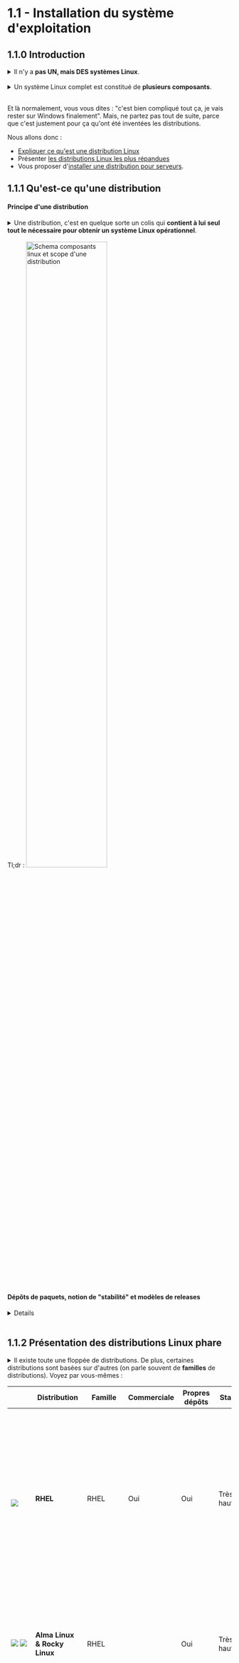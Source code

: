 # 1.1 - Installation du système d'exploitation

## 1.1.0 Introduction

<details><summary>Il n'y a <b>pas UN, mais DES systèmes Linux</b>.</summary>

Contrairement à, par exemple, Windows ou MacOS, qui à la version près, donnent des installations très similaires, **deux systèmes basés sur Linux peuvent s'utiliser et s'administrer de façons complètement différentes**. 

Si vous êtes habitués à utiliser Windows 11 sur votre ordi (mauvaise habitude), vous n'aurez sûrement aucun mal à donner un coup de main à un collègue lui aussi sous Windows 11. Par contre, si vous êtes habitués à utiliser Ubuntu Desktop 22.04 avec environnement de bureau Gnome, vous pourriez avoir bien du mal à ne serait-ce qu'installer un logiciel sur le PC votre collègue sous Arch avec un environnement de fenêtre bspwm sans consulter la doc. D'ailleurs, votre box internet tourne sûrement sous Linux, tout comme votre téléphone sous Android qui est basé sur le noyau Linux.

**Linux à proprement parler n'est que le noyau** (*kernel*) de l'OS, c'est-à-dire, un programme assez balèze qui assure des fonctions bas-niveau, comme par exemple :
+ Gestion de la mémoire
+ Ordonnancement des processus
+ Interfaçage des entrées/sorties avec les pilotes matériels (lectures/écritures sur disques, transmission/réception de paquets sur cartes réseaux...)
    - NB : Les pilotes matériels sont des entités indépendantes "branchées" au noyau sous la forme de **modules**
+ Fourniture de services et d'abstractions aux applications
    - Par exemple, l'appel système `write` vous permet d'écrire dans un fichier sans vous préoccuper du type de média ou du système de fichier qui le stocke.
    - Ces interfaces ne sont généralement pas directement utilisées par les applications mais plutôt par des **libraries** comme *glibc* (la bibilothèque C standard GNU), qui offrent des interfaces plus haut niveau - par exemple, `printf` qui permet à un programme d'écrire un message formaté sur sa sortie standard. 
    - (**/!\ Technique ici**) En faite, les appels systèmes (*System call interface*) sont une API vers le kernel; un programme n'interface qu'avec le matériel via le kernel, d'un point de vu fondamental, l'API n'est qu'une abstraction fonctionnel de l'*Application Binary Interface* (**ABI**)
      - De façon encore plus fondamentale, il est impossible fonctionnellement pour un programme de communiquer directement avec le matériel sans passer par le kernel, il s'agit d'un abstraction donné par le principe du *kernel space* et *user space*. (Attention il ne faut pas le confondre avec le *ring 0* et *ring 3* des processeurs x86 qui en est l'application matériel, et encore moins avec les modes de compatibilité des processeurs, *real mode*, *protected mode*, *long mode* etc.).  
      Ainsi pour permettre à un programme de communiquer avec le matériel, il doit faire appel à une fonction du kernel (un *syscall*) qui elle même fera appel à une fonction du matériel (décrit par le *module*), c'est ce qu'on appelle le *kernel space*.  
        > Ainsi les anti-cheat niveau *kernel* n'existe pas à proprement parlé, ils utilisent leur propre *module* qui permet de faire l'interface.

*Si cette notion de noyau n'est pas claire pour vous, faites l'analogie avec un fruit. Le noyau, c'est cette partie dure et indigeste, qui est au centre du fruit, sur laquelle repose la pulpe sucrée (les applications destinées aux utilisateurs). Bon, ça marche surtout avec des fruits comme la pêche ou l'abricot, mais un peu moins avec l'anacarde, je vous l'accorde.*

S'il y a autant de diversité au sein de l'écosystème Linux, c'est notamment parce que :
+ **Linux est polyvalent** : il est utilisé aussi bien sur les ordinateurs de bureau, que les serveurs et périphériques embarqués
+ **Linux se veut libre et customisable** : tous les composants du système sont modifiables à souhait, et pour chaque composant (par exemple, l'environnement de bureau) vous avez le choix parmi un grand nombre d'alternatives
+ La philosophie GNU/Linux encourage les projets hyper-spécialisés : en gros, plutôt que d'avoir un programme compliqué qui peut faire 5 choses différentes, on préfère avoir 5 programmes simples qui font 1 seule chose, mais qui la font bien.
+ L'écosystème Linux est conçu par un grand nombre de personnes différentes à travers le monde qui n'ont rien à voir entre elles.
</details>

<br/>

<details><summary>Un système Linux complet est constitué de <b>plusieurs composants</b>.</summary>

+ **Le noyau Linux** (*kernel*)
    - C'est un projet *Open Source* : son code source est mis à disposition publiquement et gratuitement ([www.kernel.org](https://www.kernel.org)). Des milliers de développeurs y contribuent.
    - Une fois le code compilé, il prend la forme d'un exécutable que votre machine charge en mémoire lorsqu'elle démarre.
    - Il doit être compilé avec des paramètres l'adaptant spécialement à votre machine et à l'usage que vous souhaitez en faire.
        * Par exemple, vous avez intérêt à le compiler pour la bonne architecture de processeur
        * Sur des objets connectés, vous aurez tendance à éliminer toutes les fonctionnalités superflues pour ne garder que le nécessaire
+ **Les modules de kernel**
    - Certains sont des drivers pour votre matériel, d'autres des modules qui gèrent vos systèmes de fichiers ...
    - Par exemple, vous pouvez avoir besoin d'installer un module pour supporter une antenne WiFi externe ou lire une partition de disque utilisant NTFS (système de fichiers utilisé pour la partition système sous Windows)
    - La plupart des modules sont compilés en même temps que le noyau, et en général, les modules dont vous avez besoin sont chargés automatiquement au démarrage. Vous n'avez pas en vous en occuper, ouf.
+ **Les applications**
    - Tous les programmes avec lesquels vous interagissez :
        * Votre environnement graphique de bureau, si vous en avez un ...
        * Le shell qui interprète vos lignes de commandes...
        * Le gestionnaire de paquets avec lequel vous installez d'autres applications...
        * Votre navigateur, éditeur de texte, etc...
        * Un serveur web, un service qui synchronise l'horloge de votre ordinateur ...
            * NB : Ces applications que l'on exécute généralement en tâche de fond et qui restent actives longtemps sont appelées des *daemons*
    - NB : les utilitaires en ligne de commande les plus utilisés, comme par exemple `cp` qui sert à copier des fichiers, font partie des [*GNU Core Utils*, du projet *GNU*](https://fr.wikipedia.org/wiki/GNU_Core_Utilities). C'est pour cela que l'on entend souvent parler de GNU/Linux : ces applications sont installées sur pratiquement tous les systèmes Linux et sans elles, un système Linux ne servirait pas à grand chose.
+ **Les libraries**
    - Des "morceaux de code compilé" utilisés par les applications.
    - Les libraries peuvent être *statiquement* liées ou *dynamiquement* liées.
        * Une *statically linked library* est intégrée à l'exécutable de l'application. C'est facile à gérer, par contre ça vous fait un exécutable plus lourd sur disque et en mémoire.
        * Une *dynamically linked library* (ou un *shared object*) est chargée une bonne fois pour toutes, dans un espace mémoire partagé accessible à toutes les applications.
            * NB : c'est l'équivalent des *DLL* sous Windows
            * Un exemple de *shared object* incontournable est la *glibc* ([*GNU C Library*](https://fr.wikipedia.org/wiki/GNU_C_Library)), une implémentation de bibliothèque C standard implémentée pour le projet *GNU*. Enormément d'applications l'utilisent - elle sert aussi de base à d'autres langages de programmation plus simples que le C.

</details>

<br/>

Et là normalement, vous vous dites : "c'est bien compliqué tout ça, je vais rester sur Windows finalement". Mais, ne partez pas tout de suite, parce que c'est justement pour ça qu'ont été inventées les distributions.


Nous allons donc :
+ <u>Expliquer ce qu'est une distribution Linux</u>
+ Présenter <u>les distributions Linux les plus répandues</u>
+ Vous proposer d'<u>installer une distribution pour serveurs</u>.


## 1.1.1 Qu'est-ce qu'une distribution


#### Principe d'une distribution

<details><summary>Une distribution, c'est en quelque sorte un colis qui <b>contient à lui seul tout le nécessaire pour obtenir un système Linux opérationnel</b>.</summary>

En installant la bonne distribution, **vous obtiendrez donc, automatiquement** :
+ **Un noyau paramétré comme il faut** pour votre matériel, avec **tous les modules nécessaires**
+ Des **applications et des librairies essentielles**
    - Par exemple, un gestionnaire de paquets pour pouvoir installer facilement d'autres applications
+ Des **applications et librairies dédiées à votre usage**
    - Par exemple, un environnement de bureau peu gourmand en ressources pour un vieux PC en fin de vie

C'est un peu comme quand vous commandez un PC déjà monté, sans vous embêter à choisir les composants un par un et à modifier la vitesse des ventilateurs ou la fréquence des CPU.

Une distribution se veut adaptée à un **type d'usage particulier** :
+ Serveurs
+ Postes de travail d'entreprise
+ PCs perso, voire plus spécifiquement :
    - Pour les jeux vidéo
    - Pour la bureautique
    - Pour le montage vidéo
    - Pour les vieux PC peu puissants...
+ Smartphones
+ Informatique embarquée
+ Et d'autres encore...

Certaines distributions ciblent aussi un **public particulier** : les débutants, les entreprises, les fous de la customisation...
</details>

<br/>
Tl;dr : 

<img alt="Schema composants linux et scope d'une distribution" src="img/schema-linux.png" width="60%">

<br/>

#### Dépôts de paquets, notion de "stabilité" et modèles de releases
<details>

+ La grande majorité des distributions proposent des **dépôts de paquets** (*repositories*) en ligne qui vous permettent de télécharger des applications, mais aussi des noyaux, libraries, modules et des mises à jour pour tout ce beau monde.
    - Ces paquets sont spécialement adaptés pour votre distribution. 
    - Le gestionnaire de paquets fourni par votre distribution vous permet d'**installer toutes leurs dépendances automatiquement.**
    - La communauté ou l'organisation qui gère ces dépôts peut être plus ou moins réactive pour les mettre à jour, d'où la notion de **stabilité**.

+ En fonction du type d'usage, du public visé, et de la configuration de leur gestionnaire de paquets, les distributions ont tendance à être **plus ou moins _stables_**.
    - <u>Plus une distribution est stable, moins votre système évoluera rapidement dans le temps</u> : vous ne **mettrez pas souvent à jour** vos applications, noyau, libraries et modules. L'évolution du système se fera sur des **cycles longs**.
        * Vous aurez donc **moins de risques d'avoir des bugs ou des failles de sécurité**.
        * Vous aurez par contre du mal à bénéficier des évolutions les plus récentes. 
            * Si un nouveau driver promettant d'améliorer drastiquement les performances de votre carte graphique est sorti, mais qu'il n'a pas encore été approuvé par les gestionnaires de votre dépôt, vous devrez l'installer par vos propres moyens ou attendre 6 mois qu'il soit intégré au dépôt de votre distribution.
    - À l'inverse, <u>une distribution qui ne se vante pas d'être stable vous proposera fréquemment des mises à jour et vous donnera un accès facile aux derniers paquets</u>. En revanche, vous avez plus de risques de connaître des bugs après une mise à jour.
    - Les **entreprises et les administrateurs de serveurs** ont donc naturellement tendance à privilégier les distributions **stables**, là où ce peut être frustrant pour un utilisateur de PC qui préfèrera souvent une distribution plus réactive.
  
![](img/stabilité.png)

+ Il y a deux **modèles de "releases"** pour la mise à jour des dépôts :
    - Les [**_point_** releases](https://vanillaos.org/blog/article/2023-01-31/point-vs-rolling-release-and-the-modern-solutions), ou *periodic* releases
        * Les dépôts sont versionnés et les nouvelles versions sont publiées à **intervalles longs et réguliers** (6-12 mois)
        * Généralement **plus stables**
        * Moins de risques d'échec de la mise à jour automatique
    - Les [**_rolling_** releases](https://wiki.manjaro.org/index.php/The_Rolling_Release_Development_Model)
        * Les dépôts sont mis à jour paquet par paquet, à n'importe quel moment, plutôt qu'à des intervalles réguliers
        * **Nouveautés disponibles rapidement**, souvent moins stable
        * Il faut faire ses mises à jour fréquemment et avant d'installer de nouveaux paquets, sinon on risque de casser des dépendances
    - Même pour des distributions optant pour les *point releases*, les __*bugfixes* et patches de sécurité sont déployés dès que possible__.
    - Il souvent possible d'activer des repos instables sur une distribution *point* releases pour bénéficier de paquets plus récents, mais c'est à proscrire en environnement de production !

</details>

</br>


## 1.1.2 Présentation des distributions Linux phare
<details><summary>Il existe toute une floppée de distributions. De plus, certaines distributions sont basées sur d'autres (on parle souvent de <b>familles</b> de distributions). Voyez par vous-mêmes :</summary>

+ [Liste (non-exhaustive) des distributions Linux grand-public](https://fr.wikipedia.org/wiki/Liste_des_distributions_GNU/Linux)
+ [Arbre généalogique des distributions Linux](https://fr.wikipedia.org/wiki/Liste_des_distributions_GNU/Linux#/media/Fichier:Liste_des_distributions_Linux.svg)
    - En général, connaître une distribution particulière vous donne les clefs pour maîtriser toute la famille à laquelle elle appartient.
        * Habitué à Ubuntu, vous n'aurez pas de soucis sur un Debian ou un Linux Mint...
        * Habitué à Alma Linux, vous n'aurez pas de soucis sur un RHEL ou un Fedora ... etc
</details>

|                     | Distribution              | Famille | Commerciale | Propres dépôts | Stabilité  | Release model             | Usage et public recommandé                                                  | Description |
|---------------------| ---------------------------- | ------- | ----------- | -------------- | ---------- | ------------------------- | --------------------------------------------------------------------------- | ----------- |
| &nbsp;&nbsp;&nbsp;&nbsp;&nbsp;&nbsp;&nbsp;&nbsp;&nbsp; ![](img/red-hat.png) | **RHEL**                     | RHEL    | Oui         | Oui            | Très haute      | Point (=6 mois)           | **Production**/PC entreprise, débutants/intermédiaire                  | Très **populaire en entreprise**. **Importante stabilité**. Un **abonnement est nécessaire** pour l'utilisation de l'OS et des repos (version d'essai dispo). RedHat vend aussi du support, d'autres logiciels et conclut des partenariats avec des fournisseurs de services Cloud |
| ![](img/alma-linux.png) ![](img/rocky-linux.png) | **Alma Linux & Rocky Linux** | RHEL    |             | Oui            | Très haute      | Point (=6 mois)           | **Production**/PC domestique/PC entreprise, débutants/intermédiaire    | **Clones en tout point semblables à RHEL, mais non commerciaux** ; *NB : Rocky Linux remplace CentOS.*  Importante stabilité. Très populaire en entreprise. |
| ![](img/fedora.png) | **Fedora**                   | RHEL    |             | Oui            | Moyenne    | Point (~6-8 mois) | PC domestique/PC entreprise, intermédiaire                         | RHEL-like principalement pour usage Desktop ; Cycle de développement rapide plutôt que stabilité (**releases <u>majeures</u> fréquentes**), sert en quelque sorte de laboratoire à RedHat pour l'intégration de nouvelles features dans RHEL et ses clones. |
| ![](img/debian.png) | **Debian**                   | Debian  |             | Oui            | Très haute | Point (~2 ans)            | **Production**/PC domestique/PC entreprise/conteneurs, intermédiaire   | Populaire et très stable. Pas aussi user-friendly qu'Ubuntu et ses forks |
| ![](img/ubuntu.png) | **Ubuntu**                   | Debian  | Non, mais support et partenariats     | Oui            | Haute      | Point (=6 mois)           | **Production**/PC domestique/PC entreprise/Mobile/conteneurs, débutant | Distribution extrêmement populaire et accessible aux débutants. Développement et gestion des repos par Canonical, qui se fait du blé en vendant du support et à travers des partenariats avec des fournisseurs Cloud. |
| ![](img/zorin-os.png) | Zorin OS                     | Debian  | Version pro | Non (Ubuntu)   | Haute      | Point (=6 mois)           | PC domestique/PC entreprise, débutant                                  | Comme un ubuntu ; Plusieurs environnements de bureau possibles (dont un Windows-Like et un MacOS-Like); Support natif du gestionnaire de paquets Flatpak installé par défaut pour les applications third-party |
| ![](img/pop-os.png) | Pop! OS                      | Debian  |             | Oui   | Haute      | Point (=6 mois)           | PC domestique/PC entreprise, débutant                                  | Comme un Ubuntu avec un environnement de bureau différent et quelques fonctionnalités additionnelles, comme la possibilité de chiffer son disque à l'installation |
| ![](img/linux-mint.png) | Linux Mint               | Debian  |             | Oui            | Haute      | Point (~6 mois)           | PC domestique, débutant                                            | Distro desktop très populaire, facile d'utilisation même pour votre grand-mère, environnement de bureau Cinnamon ressemblant à Windows. |
| ![](img/elementary-os.png) | Elementary OS            | Debian  |             | Non (Ubuntu)       | Moyenne    | Point (=6 mois)           | PC domestique, débutant                                            | Environnement de bureau ressemblant fortement à celui de **MacOS** |
| ![](img/kali-linux.png) | **Kali Linux**               | Debian  |             | Oui            | Moyenne    | Rolling                   | PC domestique, intermédiaire/h4ck3r                                | Distro de hacking par excellence ; Beaucoup d'outils de pentest, possibilité de se log comme root sur l'environnement de bureau |
| ![](img/arch.png) | **Arch**                     | Arch    |             | Oui            | Faible     | Rolling                   | PC domestique, avancé/bidouilleurs                                 | Difficile à installer, **bien pour découvrir les composants d'un système Linux**, doc bien fournie, **repos mis à jour fréquemment**. Sympa pour un Desktop, pas pour un serveur |
| ![](img/manjaro.png) | **Manjaro**                  | Arch    |             | Oui            | Faible     | Rolling                   | PC domestique, intermédiaire                                       | Surcouche de Arch **facile à installer**, **nombreux environnements de bureau** possibles, **bonne prise en charge du matériel**, **large communauté d'utilisateurs** ; Bugs occasionnels |
| ![](img/garuda.png) | Garuda Linux             | Arch    |             | Non (Arch)     | Faible     | Rolling                   | PC domestique, intermédiaire                                       | Idem que pour Manjaro |
| ![](img/endeavour-os.png) | Endeavour OS             | Arch    |             | Oui            | Faible     | Rolling                   | PC domestique, intermédiaire/avancé                                | Surcouche de Arch facile à installer, plusieurs environnements de bureau possibles, livrée avec peu d'applications par défaut (amateurs de lignes de commandes) ; Bugs occasionnels |
| ![](img/SUSE.png) | **SUSE Linux Enterprise**    | SUSE    | Oui         | Oui            | Haute      | Point (~1 an)             | **Production**/PC entreprise, intermédiaire                            | Distro d'entreprises, tout à fait honorable ; Vente de services de support ; Contrairement à RedHat, ce ne sont pas des FDP et ils **ne se sont pas fachés avec les 3/4 de la planète.** |
| ![](img/openSUSE.png) | **OpenSUSE Leap**            | SUSE    |             | Oui            | Haute      | Point (~1 an)             | **Production**/PC enterprise/PC domestique, intermédiaire              | Clone non-commercial de SUSE Linux Enterprise ; Orientée **Desktop ou serveur de prod** |
| ![](img/openSUSE.png) | **OpenSUSE Tumbleweed**      | SUSE    |             | Oui            | Haute      | Rolling                   | PC entreprise / PC domestique, intermédiaire                       | Idem que OpenSUSE Leap mais avec rolling-releases ; Orientée **Desktop ou serveur maison** |
| ![](img/alpine.png) | **Alpine Linux**             | Alpine  |           | Oui            | Haute      | Point (=6 mois)           | Conteneurs, intermédiaire                                          | Distro **ultra-légère** massivement utilisée dans les **conteneurs** ; **Très peu d'utilitaires disponibles par défaut** ; N'utilise pas *systemd* mais *SysV Init* |
| ![](img/raspberry-pi-os.png) | Raspberry Pi OS          | Debian  |             | Oui            | Très haute | Point (~2 ans)            | Raspberry Pi, intermédiaire/bidouilleur                            | (Anciennement Raspbian) Un Debian optimisé pour le Raspberry Pi (leur distro officielle) ; Peut très bien servir de serveur Web, serveur FTP, NAS, endpoint VPN... |
| ![](img/openwrt.png) | OpenWRT                  | OpenWRT |             | Oui            | Moyenne    | Point (=6 mois)           | Embarqué/Micro-ordinateur, intermédiaire/bidouilleur               | Distro utilisée pour faire des **équipements réseau** : routeur, access point, portail captif ... **Interface web pour la configuration en tant que routeur/access point**. Selon le matos, peut aussi très bien servir de serveur Web, serveur FTP, NAS, endpoint VPN... |
| ![](img/gentoo.png) | Gentoo                   | Gentoo  |             | Oui            | Faible     | Rolling                   | PC domestique, sado-maso                                           |  ̶i̶n̶s̶t̶a̶l̶l̶ ̶g̶e̶n̶t̶o̶o̶ |

[Plus de distributions](https://en.wikipedia.org/wiki/Comparison_of_Linux_distributions)

## 1.1.3 Choisir une distribution Linux adaptée aux serveurs
#### Voici ce que l'on attend d'une distribution pour serveurs :
+ **Stabilité**
+ Vaste communauté, doc bien fournie
    - Pour avoir des chances de trouver des tutos, et de l'aide en cas de problème
+ Prise en charge sur une **longue durée**.
    - Mise à jour des dépôts, déploiement de correctifs
    - En entreprise, disponibilité des services de support
+ **Pas d'interface graphique ni d'applications superflues** (navigateur...)
    - Par soucis de performances, de taille de l'installation et de l'installateur ...
    - Il est toujours possible d'installer une interface graphique plus tard si nécessaire
+ Des applications et une configuration par défaut adaptées
    - Par exemple, un serveur SSH pour se connecter à distance

#### Nous recommandons l'une des deux distributions suivantes :
+ [**Ubuntu Server 22.04 LTS**](https://releases.ubuntu.com/22.04/)
    - _**"LTS"**_ signifie *"Long-Term Support"*. De telles versions d'Ubuntu sortent tous les deux ans et ont une **durée de support total garantie de 5 ans** à partir de leur date de sortie. Elles continuent ensuite de recevoir des **mises à jour de sécurité pendant 5 autres années**.
        * *NB : Ubuntu 24.04 LTS sortira en avril 2024.*
    - Vous aurez selon toute probabilité besoin de l'installateur `amd64`.
    - À privilégier si :
        * Vous souhaitez vous familiariser avec les **écosystèmes Debian et Ubuntu**
        * Votre objectif est de vous former pour rejoindre le **SIA**
+ [**Alma Linux 9**](https://almalinux.org/get-almalinux/)
    - Là aussi, l'on vous promet **5 ans de full-support** à partir de 2022 puis **5 autres années de maintenance (patchs de sécurité et bugfixes majeurs)**.
    - NB: Vous pourriez tout aussi bien opter pour Rocky Linux 9, qui est elle aussi quasiment identique à RHEL 9.
    - À privilégier si :
        - Vous souhaitez vous familiariser avec l'**écosystème RedHat**
        - Votre objectif est de vous former pour une **entreprise** qui utilise un RHEL-like
    - NB : les distributions RHEL-like proposent une interface web de gestion, [Cockpit](https://www.linuxtricks.fr/wiki/administrer-sa-machine-avec-cockpit-fedora-red-hat-et-derivees)
    - Vous aurez selon toute probabilité besoin de l'installateur `Intel/AMD x86_64`.
        * Nous recommandons l'image de type *"DVD"* (installation complète hors ligne).

## 1.1.4 Installation d'une distribution pour serveurs
Le tuto qui suit est destiné aux **grands débutants**. L'installation d'une distribution grand public est **très intuitive**, et vous trouverez facilement de la **doc en ligne**. N'hésitez donc pas à vous passer de ce tuto.

### 1.1.4.1 Installation sur une machine virtuelle
<details><summary>L'installation sur VM vous permettra d'utiliser Linux depuis votre système hôte.</summary>

Vous pourrez aussi créer plusieurs VMs pour simuler un parc de serveurs.

C'est très pratique pour se faire un système de test "jetable", que l'on peut bousiller sans soucis et supprimer quand on n'en veut plus. Mais ce peut aussi être un **moyen tout à fait sérieux d'héberger des services** de manière pérenne. 

D'ailleurs, la plupart des admins hébergent leurs services sur des VMs : cela offre en effet une **grande flexibilité dans la gestion** du système (allocation de ressources, duplication, sauvegarde, facilité de connexion à d'autres VMs...).

<details><summary><i>NB : Le programme qui gère la virtualisation s'appelle un <b>"hyperviseur"</b>.</i></summary>

+ _Lorsque le logiciel de virtualisation est installé par dessus un autre OS, à l'instar d'un VirtualBox installé sur Windows, on parle **d'hyperviseur de type 2**._
    - _VMware Workstation, VirtualBox ..._
+ _À l'inverse, lorsque le système de virtualisation fonctionne à même le matériel, on parle **d'hyperviseur de type 1** - ce type d'hyperviseurs, utilisé en production, est **beaucoup plus performant**._
    - _VMWare ESXi, ProxMox, oVirt ..._
    - _La plupart des services gérés par le SIA tournent un hyperviseur ProxMox._

<img src="img/hyperviseurs.png" width="30%">

</details>
</details>

#### 1.1.4.1.A Mise en place de la VM
<details><summary>Nous utiliserons <i>VirtualBox</i> pour notre exemple.</summary>

##### I. Créer la VM
<details>

+ **a. "Nouvelle"**
    - ![](img/instal/v1anew.png)
+ **b.  Définir les paramètres de la VM, notamment :** 
    - ![](img/instal/v1bdefine.png)
    - *Folder* : où stocker les fichiers de la VM sur le système hôte
    - __*ISO Image*__ : l'image ISO de l'installateur téléchargé
    - *Edition*, *Type*, *Version* : si pas détecté automatiquement, en fonction de la distribution installée.
    - Si l'option *Skip unattended installation* est disponible, décocher la case pour réaliser l'installation manuellement.
+ **c. Allouer des ressources à la VM** 
    - ![](img/instal/v1chwspec.png)
    - **Minimum 2048M de RAM**. Selon l'utilisation que vous prévoyez faire du serveur et votre matos, vous pouvez en mettre plus.
        * *NB: Si vous prévoyez de jouer plus tard avec Docker et Kubernetes, mettez plutôt 4096M de RAM*
    - **2 CPUs** pour être tranquille.
        * *NB: Si vous prévoyez de jouer plus tard avec Docker et Kubernetes, 4 CPU ne feront pas de mal, si vous pouvez vous le permettre.*
    - *NB : vous pourrez toujours facilement changer ces paramètres plus tard*
+ **d. Créer un disque virtuel pour le système** 
    - **20G** pour être tranquille.
        * *NB: Si vous prévoyez de jouer plus tard avec Docker et Kubernetes, 30G seront plus confortables*.
        * Vous pourrez toujours ajouter d'autres disques si besoin
    - **Allocation dynamique** : ce sera un peu plus lent en écriture, mais ça vous permet de n'occuper sur votre système hôte que l'espace réellement utilisé sur le disque virtuel.
    - ![](img/instal/v1dharddsk.png)
</details>

##### II. Point sur les paramètres réseau de la VM
<details><summary>Par défaut, la VM est connectée à votre hôte <a href="https://www.virtualbox.org/manual/ch06.html">en mode "NAT"</a>, ce qui veut dire que votre VM communique avec le monde extérieur à travers l'IP de votre système hôte.</summary>

Nous allons pour le moment garder ce mode par défaut, qui facilite la connexion depuis le réseau WiFi de l'UTT. Il y a toutefois quelques choses à savoir :

+ Le mode NAT implique que, chaque fois que vous souhaiterez exposer un service, vous devrez **créer une règle NAT** ("Ouvrir un port" comme on dit parfois) sur votre système hôte pour accéder au service depuis l'extérieur de la VM.
    - E.g. *"Redirige les paquets pour 192.168.1.10:8080 vers 192.168.122.1:80"* pour exposer un serveur web qui écoute sur le port 80.
+ Cela complique aussi la communication inter-VMs

Si vous suivez ce tuto **<u>chez vous</u>**, préférez [le **mode "Bridge"**](https://www.virtualbox.org/manual/ch06.html) - votre **VM sera sur le même réseau local que votre système hôte**, comme si elle était elle aussi **directement connectée à votre box**. Vous pourrez facilement accéder à ses services depuis l'extérieur et configurer des règles spécialement pour votre serveur sur votre box. Vos VMs communiqueront facilement entre elles.

<details><summary> Configurer le réseau de votre VM en mode "Bridge"</summary>

**ATTENTION** - Si vous configurez votre machine sur le <u>réseau WiFi de l'UTT, vous ne pourrez pas vous connecter en mode "Bridge". Dans ce cas, restez en mode NAT.</u>

+ **Configuration** > **Réseau**
+ Mode d'accès réseau : **Accès par pont**
+ Name : l'interface avec laquelle le système hôte accède à Internet
+ Advanced > Mode promiscuité : **Allow All**

![](img/instal/v2bridge.png)

</details>

</details>


##### III. Démarrer la VM
<details>

![](img/instal/v3start.png)

*Si votre souris se retrouve "coincée" dans la fenêtre de la VM, appuyez sur `Ctrl droite`*
</details>

</details>

#### 1.4.1.B Installation de la distribution
<details><summary>
Nous choisissons Alma Linux 9 pour notre exemple.

L'installation d'Ubuntu Server se déroule de manière très similaire, mais l'installateur est légèrement moins facile d'utilisation (navigation avec le clavier, etc). Pour l'installation d'Ubuntu Server, vous pouvez vous référer par exemple à [ce tutoriel](https://ubuntu.com/tutorials/install-ubuntu-server#1-overview).</summary>

##### I. Booter sur l'installateur
<details>

+ Un menu GRUB2 s'affiche. Choisissez l'option **"Install Alma Linux 9"**
    - ![](img/instal/l1grub.png)
</details>

##### II. Configurer l'installation
<details>

+ **a. Sélectionnez votre langue d'installation.**
    - *NB: choisir l'anglais est une bonne pratique, car vous trouverez plus facilement de l'aide en cherchant les messages d'erreur*
    - ![](img/instal/l2alang.png)
+ **b. S'affiche ensuite un menu avec plusieurs sections. Commencez par la disposition de clavier.** 
    - ![](img/instal/l2bkb.png)
    - *Vous pouvez supprimer la disposition par défaut et choisir celle qui vous convient.*
    - ![](img/instal/l2bkb2.png)
+ **c. Choisissez un mot de passe root**
    - L'utilisateur `root`, c'est le Chuck Norris de votre système, il peut absolument tout faire - par exemple, supprimer tous les fichiers du système. Il faut donc s'en servir uniquement quand nécessaire et faire très attention.
    - Désactivez tout de même l'option *"Lock root account"*, qui empêche le login en tant que `root` sur le système. Cela peut servir en cas de problème avec votre compte d'utilisateur.
    - ![](img/instal/l2croot.png)
+ **d. Créez votre compte utilisateur**
    - Cochez la case *"Make this user administrator"* : vous pourrez ainsi réaliser ponctuellement des actions en tant que `root` en préfixant vos commandes par `sudo` (super-user do...).
    - ![](img/instal/l2duser.png)
+ **e. Choisissez l'environnement "Server" tout court plutôt que "Server with GUI"**
    - ![](img/instal/l2enogui2.png)
    - Cela désactive l'interface graphique, qui ne vous sera à priori pas utile pour un serveur et qui consomme beaucoup de ressources.
        * Vous pourrez toujours l'installer plus tard.
    - Vous pouvez choisir des applications à télécharger dès maintenant
        * [*Guest Agents*](https://www.virtualbox.org/manual/ch04.html) : installe des paquets spéciaux pour les Linux virtualisés - presse-papier partagé, possibilité de faire un glisser déposer, possibilité de partager des fichiers via l'hyperviseur ...
        * [*Remote Management for Linux*](https://www.linuxtricks.fr/wiki/administrer-sa-machine-avec-cockpit-fedora-red-hat-et-derivees) : `cockpit`, interface web de gestion et monitoring du serveur
+ **f. Vérifiez la configuration réseau**
    - Si vous aviez choisi le mode "NAT", vous n'avez rien à faire. Votre VM a obtenu une IP automatiquement et peut se connecter à Internet.
    - Si vous aviez choisi le mode "Bridge", vous devriez avoir une IP dans le même subnet que l'interface du système hôte connectée à Internet. Vérifiez que vous êtes capable de  `ping` cette IP depuis le système hôte.
        * ![](img/instal/l2frozo.png)
    - Choisissez un nom d'hôte.
+ **g. (Optionnel) Disques et partitionnement**
    - Dans notre cas, ce n'est pas compliqué, nous avons seulement un disque virtuel, vierge, que nous utilisons en entier pour installer Linux. **Nous ne touchons donc pas aux paramètres par défaut**.
        * ![](img/instal/l2gdisk.png)
    - Sur un hôte physique ou sur une VM de production, en revanche, il faut bien réfléchir au partitionnement et aux supports de stockage sous-jacents.
+ **h. (Optionnel) Appliquer un profil de sécurité**
    - Cela vous permet d'appliquer/vérifier automatiquement la conformité à une recommandation/norme de sécurité.
    - *NB: il n'y a pas d'équivalent sur l'installateur d'Ubuntu*
    - Le profil **ANSSI minimal** est *made in France* et peu exigeant, c'est un bon choix pour votre VM.
        * L'application du profil bloquera par exemple les paquets `telnet` et `telnet-server`, qui permettent une connexion à distance non-sécurisée vers et depuis un hôte distant.
        * ![](img/instal/l2hanssi.png)
</details>

##### III. Lancer l'installation
<details>

+ **a. Vérifiez vos paramètres et lancez l'installation.**
    - ![](img/instal/l3abegin.png)
+ **b. Une fois l'installation terminée, vous êtes invité à redémarrer.**
    - ![](img/instal/l3brizboot.png)
    - Si après redémarrage, vous bootez à nouveau sur l'image ISO plutôt que sur votre système fraichement installé, vérifiez les paramètres de disque et de démarrage de la VM.
</details>

##### IV. Login, logout
<details>

+ **a. Vous voyez maintenant un magnifique prompt de login. Entrez votre nom d'utilisateur, puis votre mot de passe.**
    - ![](img/instal/login-prompt.png)
    - Si le mot de passe ne passe pas, vérifiez que vous utilisez la bonne disposition de clavier. Si vous l'avez simplement oublié, il y a une [procédure de récupération](https://www-redhat-com.translate.goog/sysadmin/recover-root-passwd?_x_tr_sl=en&_x_tr_tl=fr&_x_tr_hl=fr&_x_tr_pto=sc) à suivre.
+ **b. Familiarisez-vous avec les contrôles de la console et du shell**
    - `Ctrl+L` : nettoyer l'écran.
    - `↓/↑` : naviguer dans les commandes précédentes. `Ctrl+R` : chercher une commande précédente par mot clef.
    - `Ctrl+A` / `Début` : début de ligne. `Ctrl+E` / `Fin` : fin de ligne.
    - `Ctrl+Alt+Suppr` : redémarrer.
    - `Alt+RetourArrière` : effacer un mot entier
    - `Alt+F1..F6` : changer de console. `Alt+←/→` : naviguer entre les consoles.
+ **c. Déconnectez-vous**
    - `exit` ou `logout`
</details>

##### V. (Optionnel) Activation de l'interface web de gestion d'Alma Linux
<details>

+ `sudo dnf install cockpit` (télécharger et installer le paquet `cockpit` - vous l'avez peut-être déjà)
    - Un mot de passe vous est demandé car vous agissez en tant que `root` : installer des paquets est une action privilégiée
    - *Astuce : si vous venez de taper une commande qui requiert des privilèges, mais avez oublié le `sudo`, il vous suffit d'entrer `sudo !!`.*
+ `sudo systemctl enable --now cockpit.socket` (active cockpit au démarrage et le démarre dès maintenant)
+ `sudo firewall-cmd --info-service cockpit` (affiche le port correspondant au service cockpit sur firewalld: `9090/tcp`)
+ `sudo firewall-cmd --add-service cockpit` (ouvre ce port sur le firewall - normalement, c'est déjà fait)

+ Si votre VM est réseautée en mode NAT, vous aurez besoin de [**créer une règle de redirection de ports**](https://nsrc.org/workshops/2014/sanog23-virtualization/raw-attachment/wiki/Agenda/ex-virtualbox-portforward-ssh.htm) pour rendre le service accessible depuis votre système hôte.
    - Redirigez le port de votre choix sur l'hôte, vers le port 9090 de la VM.
    - Pour accéder au service depuis votre hôte, vous devrez vous rendre sur `localhost:<port-hôte>` avec votre navigateur
+ Si votre VM est réseautée en mode Bridge, rendez-vous avec votre navigateur sur `<ip-vm>:9090`

![](img/instal/cockpit.png)

</details>

</details>

---

### 1.1.4.2 Installation sur un hôte physique
<details><summary>Avec la même image ISO, vous pouvez aussi installer la distribution choisie directement sur un ordinateur (on parle d'installation <i>bare-metal</i>). Nous allons pour cela utiliser une clef USB bootable.</summary>

**ATTENTION** : L'installateur aura besoin de réserver de l'espace disque pour Linux. Si vous êtes amenés à supprimer ou à reformater des partitions existantes, vous **perdrez les données qu'elles contiennent**. Vous serez prévenu par l'installateur si la manip est risquée. <u>**En cas de doute, faites une sauvegarde de vos données et faites vous aider**.</u>

*NB : Si vous souhaitez faire cohabiter votre Linux avec un Windows, ou plusieurs Linux ensemble, renseignez vous sur le [dual boot](https://gcore.com/learning/dual-boot-ubuntu-windows-setup/) et sur [grub](https://documentation.suse.com/fr-fr/sles/12-SP5/html/SLES-all/cha-grub2.html.)*

#### I. Créer une clef USB bootable à partir de l'image ISO de la distribution
<details>

- Vous pouvez pour cela utiliser un utilitaire comme [Rufus](https://rufus.ie/en/), [Ventoy](https://www.ventoy.net/en/download.html) ou [UNetbootin](https://unetbootin.github.io/)
    * Ventoy est un peu plus avancé et permet notamment d'écrire un grand nombre d'images ISO sur une même clef, pratique pour tester des distributions ou pour se faire un couteau suisse de maintenance
- Ejectez proprement la clef USB après écriture de l'image.
</details>

#### II. Insérer la clef USB sur l'hôte physique et booter dessus.
<details>

- Au démarrage de la machine, la **pression répétée d'une certaine touche de clavier** permet d'accéder à un menu de configuration du firmware **(BIOS ou UEFI)** de votre carte mère ou à un simple **menu de démarrage**.
    * Essayer les touches `F10`, `Suppr`, `F2`, `F8`, `F12`, `Esc`. Appuyer de manière répétée dès le démarrage de la machine - un menu devrait s'ouvrir au bout de quelques secondes.
        * Sur un PC portable, essayer aussi les touches `F..` en combinaison avec la touche `Fn`
        * La touche en question est parfois indiquée au cours des premières secondes du démarrage : *"F12 for Boot Options"* ...
    * Si la bonne touche n'a pas été trouvée dans les temps, il faut redémarrer la machine - essayez `ctrl+alt+suppr` ou mettez l'ordinateur hors tension.
- Une fois le menu affiché, trouver **comment modifier l'ordre de boot**.
    * Il faut parfois aller chercher du côté des options avancées.
    * Une fois la bonne section trouvée, **identifier la partition bootable de la clef USB** et la placer en **première position de la séquence de démarrage**.
        * <img width="60%" src="img/uefi.jpg">
    * **Sauvegarder et quitter**.
        * Souvent, cette action est associée à la touche F10. Autrement, un moyen de sauvegarder et quitter vous est indiqué à l'écran.
    * NB : selon les firmwares, il est parfois possible de démarrer directement sur la clef sans avoir à réorganiser la séquence de boot, mais simplement en sélectionnant la partition.
        * <img width="20%" src="img/boot-menu.jpg">
- Vous devriez maintenant accéder à l'installateur de la distribution. Autrement ...
    * Vous n'avez peut être pas booté sur le bon périphérique
    * Vous n'avez peut-être pas bien préparé la clef USB
    * Vous avez peut-être un vieille machine équipée d'un firmware BIOS qui a du mal à trouver le bootloader sur votre clef. Faites vous aider.

</details>

#### III. Le reste de l'installation se déroule comme sur une machine virtuelle.
<details><summary>Toutefois, sur un hôte physique, prêter une attention particulière au <u><b>partitionnement des disques.</b></u></summary>

- Premièrement, prendre garde de **ne pas écraser des données précieuses** ou la **partition d'un autre système d'exploitation par mégarde**.
- Réfléchir aussi à l'espace total que vous souhaitez allouer à votre nouveau système. Il peut être intéressant de garder de la place pour installer un nouvel OS à côté plus tard, par exemple.
- Enfin, réfléchir au schéma de partitionnement :
    * Généralement, en suivant les paramètres par défaut de l'installateur, l'on créée *a minima* les trois partitions suivantes :
        * une partition racine `/` d'au moins 15G, système de fichier EXT4, XFS, voire FS ou BTRFS (avancé). Flag `root`
        * une partition de *swap* (mémoire virtuelle, pour quand la RAM déborde) d'au moins 2G, ou plus si le serveur risque de manquer de RAM. Flag `swap`
        * sur une machine relativement récente, une EFI System Partition `/boot/efi` de 300M. Système de fichiers VFAT, flags `boot` et `esp`
            * Cette partition contiendra le **bootloader**, un programme chargé en mémoire par le firmware UEFI de votre machine lorsque vous démarrez. Le bootloader charge ensuite à son tour le noyau Linux (ou d'un autre système)
            * Les vieux ordinateurs avec firmware BIOS ne sont pas concernés et utilisent à la place un autre type de partitions.
    * **Ces paramètres conviendront tout à fait pour votre installation**. Toutefois, et bien que nous ne le recommandions pas à des débutants, sachez qu'[une bonne pratique](https://access.redhat.com/documentation/fr-fr/red_hat_enterprise_linux/6/html/installation_guide/s2-diskpartrecommend-x86) consiste à créer des partitions réservées pour certaines parties de l'arborescence, notamment :
        * `/var` et `/tmp`, qui contiennent de nombreux fichiers temporaires, pour éviter de saturer l'espace disponible sur le reste du système à cause de messages de log par exemple.
        * `/home`, répertoire où les utilisateurs stockent leurs données personnelles.
        * Parfois `/usr/bin`, qui contient la plupart des exécutables que vous installerez au cours de la vie de l'OS.
</details>

#### IV. Une fois qu'il a fini son boulout, l'installateur vous invite à redémarrer.
<details>

- Si la boot sequence avait été modifiée, accéder de nouveau au BIOS et redescendre la clef USB à la dernière position. Retirer la clef USB, sauvegarder et quitter.
- Sinon, simplement retirer la clef USB après le redémarrage.

</details>
</details>

---

### 1.1.4.3 Pour aller plus loin : Automatisation

<details><summary>Pour les organisations qui déploient fréquemment des serveurs, <b>l'installation et la configuration initiale peuvent être automatisées</b> :</summary>

- À partir d'un [*"template"* de machine virtuelle](https://www.noobunbox.net/virtualisation/vmware-workstation-creer-templates-vm)
- À partir d'un fichier de configuration fourni à l'installateur, comme le [*"Kickstart"* de RedHat](https://access.redhat.com/documentation/en-us/red_hat_enterprise_linux/6/html/installation_guide/sn-automating-installation)
- Par [amorçage PXE](https://www.it-connect.fr/le-boot-pxe-et-le-boot-ipxe-pour-les-debutants/)
- Une fois le système installé, à l'aide d'outils d'automatisation de configuration comme [*Cloud Init*](https://cloud-init.io/), massivement utilisé par les fournisseurs Cloud pour la configuration initiale d'un template de VM.
   * D'autres outils de gestion de configuration comme [*Ansible*](https://www.ansible.com/) ou [*Satellite*](https://www.redhat.com/fr/technologies/management/satellite) peuvent être utilisés à cette fin
</details>

 
